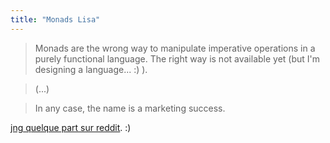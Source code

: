 ```yaml
---
title: "Monads Lisa"
---
```


> Monads are the wrong way to manipulate imperative operations in a purely
functional language. The right way is not available yet (but I'm designing a
language... :) ).

>

> (...)

>

> In any case, the name is a marketing success.

[jng quelque part sur
reddit](http://programming.reddit.com/info/ox6s/comments/coxpa). :)

